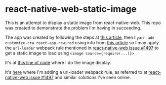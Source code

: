 # react-native-web-static-image
This is an attempt to display a static image from react-native-web. This repo was created to demonstrate the problem I'm having in succeeding.

The app was created by following the steps at [this article](https://medium.com/@aureliomerenda/create-a-native-web-app-with-react-native-web-419acac86b82), then I `yarn add customize-cra react-app-rewired` using info from [this article](https://mmazzarolo.com/blog/2020-10-24-adding-react-native-web/) so I may apply the `url-loader` webpack rule mentioned in [react-native-web issue #1497](https://github.com/necolas/react-native-web/issues/1497) to get a static image to load using `<image source={require(...)}>`

It's at [this line of code](https://github.com/jkoutavas/react-native-web-static-image/blob/7744f7687704f552a7f1906758dc8612e4410d67/app/src/App.js#L54) where I do the image display.

It's [here](https://github.com/jkoutavas/react-native-web-static-image/blob/570880720deed489bb4cb49b115f2c4e20dc9364/app/config-overrides.js#L5) where I'm adding a url-loader webpack rule, as referred to at [react-native-web issue #1497](https://github.com/necolas/react-native-web/issues/1497) and similar solutions I've seen online.
